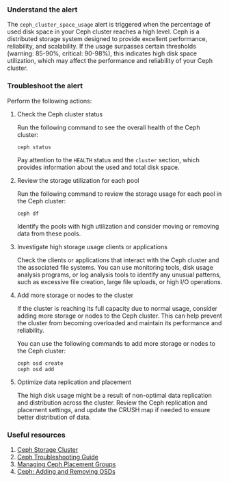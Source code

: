 ### Understand the alert

The `ceph_cluster_space_usage` alert is triggered when the percentage of used disk space in your Ceph cluster reaches a high level. Ceph is a distributed storage system designed to provide excellent performance, reliability, and scalability. If the usage surpasses certain thresholds (warning: 85-90%, critical: 90-98%), this indicates high disk space utilization, which may affect the performance and reliability of your Ceph cluster.

### Troubleshoot the alert

Perform the following actions:

1. Check the Ceph cluster status

   Run the following command to see the overall health of the Ceph cluster:

   ```
   ceph status
   ```

   Pay attention to the `HEALTH` status and the `cluster` section, which provides information about the used and total disk space.

2. Review the storage utilization for each pool

   Run the following command to review the storage usage for each pool in the Ceph cluster:

   ```
   ceph df
   ```

   Identify the pools with high utilization and consider moving or removing data from these pools.

3. Investigate high storage usage clients or applications

   Check the clients or applications that interact with the Ceph cluster and the associated file systems. You can use monitoring tools, disk usage analysis programs, or log analysis tools to identify any unusual patterns, such as excessive file creation, large file uploads, or high I/O operations.

4. Add more storage or nodes to the cluster

   If the cluster is reaching its full capacity due to normal usage, consider adding more storage or nodes to the Ceph cluster. This can help prevent the cluster from becoming overloaded and maintain its performance and reliability.

   You can use the following commands to add more storage or nodes to the Ceph cluster:

   ```
   ceph osd create
   ceph osd add
   ```

5. Optimize data replication and placement

   The high disk usage might be a result of non-optimal data replication and distribution across the cluster. Review the Ceph replication and placement settings, and update the CRUSH map if needed to ensure better distribution of data.

### Useful resources

1. [Ceph Storage Cluster](https://docs.ceph.com/en/latest/architecture/#storage-cluster)
2. [Ceph Troubleshooting Guide](https://access.redhat.com/documentation/en-us/red_hat_ceph_storage/4/html/troubleshooting_guide/index)
3. [Managing Ceph Placement Groups](https://docs.ceph.com/en/latest/rados/operations/placement-groups/)
4. [Ceph: Adding and Removing OSDs](https://docs.ceph.com/en/latest/rados/operations/add-or-rm-osds/)